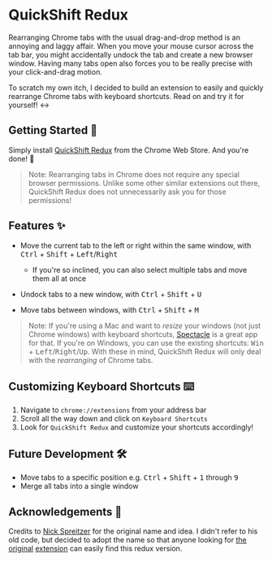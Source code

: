 # QuickShift Redux

Rearranging Chrome tabs with the usual drag-and-drop method is an annoying and laggy affair. When you move your mouse cursor across the tab bar, you might accidentally undock the tab and create a new browser window. Having many tabs open also forces you to be really precise with your click-and-drag motion.

To scratch my own itch, I decided to build an extension to easily and quickly rearrange Chrome tabs with keyboard shortcuts. Read on and try it for yourself! :left_right_arrow:


## Getting Started :rocket:

Simply install [QuickShift Redux](https://chrome.google.com/webstore/detail/quickshift/daiohbdbfnmpbolhbpbngdjdjcbclikm/) from the Chrome Web Store. And you're done! :tada:

> Note: Rearranging tabs in Chrome does not require any special browser permissions. Unlike some other similar extensions out there, QuickShift Redux does not unnecessarily ask you for those permissions!


## Features :sparkles:

- Move the current tab to the left or right within the same window, with <kbd>Ctrl</kbd> + <kbd>Shift</kbd> + <kbd>Left</kbd>/<kbd>Right</kbd>
  - If you're so inclined, you can also select multiple tabs and move them all at once

- Undock tabs to a new window, with <kbd>Ctrl</kbd> + <kbd>Shift</kbd> + <kbd>U</kbd>

- Move tabs between windows, with <kbd>Ctrl</kbd> + <kbd>Shift</kbd> + <kbd>M</kbd>

> Note: If you're using a Mac and want to _resize_ your windows (not just Chrome windows) with keyboard shortcuts, [Spectacle](https://www.spectacleapp.com) is a great app for that. If you're on Windows, you can use the existing shortcuts: <kbd>Win</kbd> + <kbd>Left</kbd>/<kbd>Right</kbd>/<kbd>Up</kbd>. With these in mind, QuickShift Redux will only deal with the _rearranging_ of Chrome tabs.


## Customizing Keyboard Shortcuts :keyboard:

1. Navigate to `chrome://extensions` from your address bar
2. Scroll all the way down and click on `Keyboard Shortcuts`
3. Look for `QuickShift Redux` and customize your shortcuts accordingly!


## Future Development :hammer_and_wrench:
- Move tabs to a specific position e.g. <kbd>Ctrl</kbd> + <kbd>Shift</kbd> + <kbd>1</kbd> through <kbd>9</kbd>
- Merge all tabs into a single window


## Acknowledgements :raised_hands:

Credits to [Nick Spreitzer](https://github.com/refactorsaurusrex/QuickShiftForChrome) for the original name and idea. I didn't refer to his old code, but decided to adopt the name so that anyone looking for [the](https://lifehacker.com/5642713/quickshift-moves-tabs-between-chrome-windows-via-keyboard-shortcuts) [original](http://www.callingallgeeks.org/quickshift-for-google-chrome-makes-browsing-easier-faster/) [extension](http://www.addictivetips.com/internet-tips/add-customizable-keyboard-shortcuts-with-quickshift-for-chrome/) can easily find this redux version.
